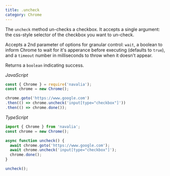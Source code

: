 ```yaml
---
title: .uncheck
category: Chrome
---
```


The `uncheck` method un-checks a checkbox. It accepts a single argument: the css-style selector of the checkbox you want to un-check.

Accepts a 2nd parameter of options for granular control: `wait`, a boolean to inform Chrome to wait for it's apperance before executing (defaults to `true`), and a `timeout` number in milliseconds to throw when it doesn't appear.

Returns a `boolean` indicating success.

*JavaScript*
```js
const { Chrome } = require('navalia');
const chrome = new Chrome();

chrome.goto('https://www.google.com')
.then(() => chrome.uncheck('input[type="checkbox"]'))
.then(() => chrome.done());
```

*TypeScript*
```ts
import { Chrome } from 'navalia';
const chrome = new Chrome();

async function uncheck() {
  await chrome.goto('https://www.google.com');
  await chrome.uncheck('input[type="checkbox"]');
  chrome.done();
}

uncheck();
```
